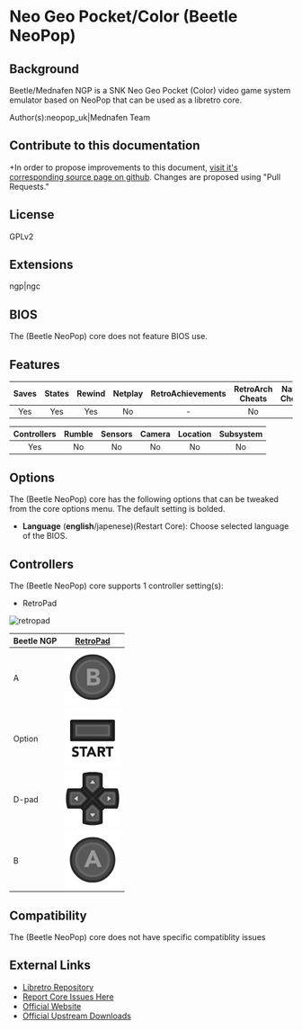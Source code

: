 # Neo Geo Pocket/Color (Beetle NeoPop)

## Background

Beetle/Mednafen NGP is a SNK Neo Geo Pocket (Color) video game system emulator based on NeoPop that can be used as a libretro core.

Author(s):neopop_uk|Mednafen Team

## Contribute to this documentation

+In order to propose improvements to this document, [visit it's corresponding source page on github](https://github.com/libretro/docs/tree/master/docs/library/beetle_ngp.md). Changes are proposed using "Pull Requests."


## License

GPLv2

## Extensions

ngp|ngc

## BIOS

The (Beetle NeoPop) core does not feature BIOS use.

## Features

| Saves | States      | Rewind | Netplay | RetroAchievements | RetroArch Cheats | Native Cheats |
|:-----:|:-----------:|:------:|:-------:|:-----------------:|:----------------:|:-------------:|
|  Yes  |     Yes     |  Yes   |   No    |        -          |   No             | -             |

| Controllers     | Rumble | Sensors | Camera | Location | Subsystem     |
|:---------------:|:------:|:-------:|:------:|:--------:|:-------------:|
|       Yes       |   No   |   No    |  No    |   No     |      No       |

## Options

The (Beetle NeoPop) core has the following options that can be tweaked from the core options menu. The default setting is bolded.

- **Language** (**english**/japenese)(Restart Core): Choose selected language of the BIOS.

## Controllers

The (Beetle NeoPop) core supports 1 controller setting(s):

* RetroPad

![retropad](images/controllers/retropad.png)

| Beetle NGP| [RetroPad](RetroPad)                                           |
|-----------|----------------------------------------------------------------|
| A         | ![RetroPad_B](images/RetroPad/Retro_B_Round.png)               |
| Option    | ![RetroPad_Start](images/RetroPad/Retro_Start.png)             |
| D-pad     | ![RetroPad_Dpad](images/RetroPad/Retro_Dpad.png)               |
| B         | ![RetroPad_A](images/RetroPad/Retro_A_Round.png)               |


## Compatibility

The (Beetle NeoPop) core does not have specific compatiblity issues

## External Links

* [Libretro Repository](https://github.com/libretro/beetle-ngp-libretro)
* [Report Core Issues Here](https://github.com/libretro/libretro-meta)
* [Official Website](http://mednafen.sourceforge.net/)
* [Official Upstream Downloads](https://mednafen.github.io/releases/)
